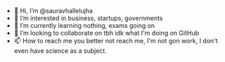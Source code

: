 - 👋 Hi, I’m @sauravhallelujha
- 👀 I’m interested in business, startups, governments
- 🌱 I’m currently learning nothing, exams going on
- 💞️ I’m looking to collaborate on tbh idk what I'm doing on GitHub
- 📫 How to reach me you better not reach me, I'm not gon work, I don't even have science as a subject.


<!---
sauravhallelujha/sauravhallelujha is a ✨ special ✨ repository because its `README.md` (this file) appears on your GitHub profile.
You can click the Preview link to take a look at your changes.
--->
